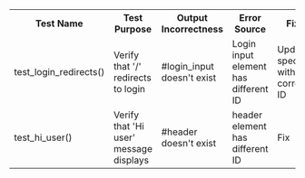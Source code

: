 <table><tbody>
<tr>
    <th>Test Name</th>
    <th>Test Purpose</th>
    <th>Output Incorrectness</th>
    <th>Error Source</th>
    <th>Fix</th>
</tr>

<tr>
    <td>test_login_redirects()</th>
    <td>Verify that '/' redirects to login</th>
    <td>#login_input doesn't exist</th>
    <td>Login input element has different ID</th>
    <td>Update spec with correct ID</th>
</tr>

<tr>
    <td>test_hi_user()</th>
    <td>Verify that 'Hi user' message displays</th>
    <td>#header doesn't exist</th>
    <td>header element has different ID</th>
    <td>Fix</th>
</tr>

</tbody></table>